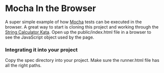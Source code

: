 # Mocha In the Browser

A super simple example of how [Mocha](http://mochajs.org/) tests
can be executed in the browser. A great way to start is cloning this project and 
working through the [String Calculator Kata](http://osherove.com/tdd-kata-1/).
Open up the public/index.html file in a browser to see the JavaScript object
used by the page.

### Integrating it into your project

Copy the spec directory into your project. Make sure the runner.html file has all
the right paths.
